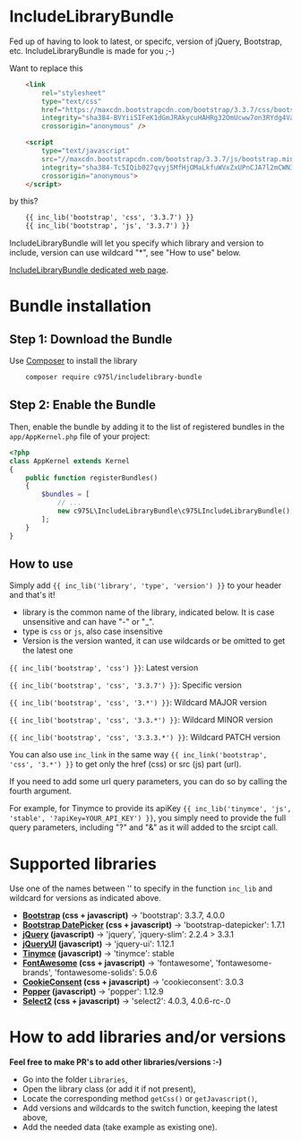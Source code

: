IncludeLibraryBundle
====================

Fed up of having to look to latest, or specifc, version of jQuery, Bootstrap, etc. IncludeLibraryBundle is made for you ;-)

Want to replace this
```html
    <link
        rel="stylesheet"
        type="text/css"
        href="https://maxcdn.bootstrapcdn.com/bootstrap/3.3.7/css/bootstrap.min.css"
        integrity="sha384-BVYiiSIFeK1dGmJRAkycuHAHRg32OmUcww7on3RYdg4Va+PmSTsz/K68vbdEjh4u"
        crossorigin="anonymous" />

    <script
        type="text/javascript"
        src="//maxcdn.bootstrapcdn.com/bootstrap/3.3.7/js/bootstrap.min.js"
        integrity="sha384-Tc5IQib027qvyjSMfHjOMaLkfuWVxZxUPnCJA7l2mCWNIpG9mGCD8wGNIcPD7Txa"
        crossorigin="anonymous">
    </script>
```

by this?
```html
    {{ inc_lib('bootstrap', 'css', '3.3.7') }}
    {{ inc_lib('bootstrap', 'js', '3.3.7') }}
```

IncludeLibraryBundle will let you specify which library and version to include, version can use wildcard "*", see "How to use" below.

[IncludeLibraryBundle dedicated web page](https://975l.com/en/pages/include-library-bundle).

Bundle installation
===================

Step 1: Download the Bundle
---------------------------
Use [Composer](https://getcomposer.org) to install the library
```bash
    composer require c975l/includelibrary-bundle
```

Step 2: Enable the Bundle
-------------------------
Then, enable the bundle by adding it to the list of registered bundles in the `app/AppKernel.php` file of your project:

```php
<?php
class AppKernel extends Kernel
{
    public function registerBundles()
    {
        $bundles = [
            // ...
            new c975L\IncludeLibraryBundle\c975LIncludeLibraryBundle(),
        ];
    }
}
```

How to use
----------
Simply add `{{ inc_lib('library', 'type', 'version') }}` to your header and that's it!
- library is the common name of the library, indicated below. It is case unsensitive and can have "-" or "_".
- type is `css` or `js`, also case insensitive
- Version is the version wanted, it can use wildcards or be omitted to get the latest one

`{{ inc_lib('bootstrap', 'css') }}`: Latest version

`{{ inc_lib('bootstrap', 'css', '3.3.7') }}`: Specific version

`{{ inc_lib('bootstrap', 'css', '3.*') }}`: Wildcard MAJOR version

`{{ inc_lib('bootstrap', 'css', '3.3.*') }}`: Wildcard MINOR version

`{{ inc_lib('bootstrap', 'css', '3.3.3.*') }}`: Wildcard PATCH version

You can also use `inc_link` in the same way `{{ inc_link('bootstrap', 'css', '3.*') }}` to get only the href (css) or src (js) part (url).

If you need to add some url query parameters, you can do so by calling the fourth argument.

For example, for Tinymce to provide its apiKey `{{ inc_lib('tinymce', 'js', 'stable', '?apiKey=YOUR_API_KEY') }}`, you simply need to provide the full query parameters, including "?" and "&" as it will added to the srcipt call.


Supported libraries
===================
Use one of the names between '' to specify in the function `inc_lib` and wildcard for versions as indicated above.

- **[Bootstrap](http://getbootstrap.com) (css + javascript)** -> 'bootstrap': 3.3.7, 4.0.0
- **[Bootstrap DatePicker](https://github.com/uxsolutions/bootstrap-datepicker) (css + javascript)** -> 'bootstrap-datepicker': 1.7.1
- **[jQuery](https://jquery.com) (javascript)** -> 'jquery', 'jquery-slim': 2.2.4 > 3.3.1
- **[jQueryUI](https://jquery.com/ui) (javascript)** -> 'jquery-ui': 1.12.1
- **[Tinymce](https://www.tinymce.com) (javascript)** -> 'tinymce': stable
- **[FontAwesome](https://fontawesome.com) (css + javascript)** -> 'fontawesome', 'fontawesome-brands', 'fontawesome-solids': 5.0.6
- **[CookieConsent](https://cookieconsent.insites.com) (css + javascript)** -> 'cookieconsent': 3.0.3
- **[Popper](https://popper.js.org) (javascript)** -> 'popper': 1.12.9
- **[Select2](https://select2.org) (css + javascript)** -> 'select2': 4.0.3, 4.0.6-rc-.0

How to add libraries and/or versions
====================================
**Feel free to make PR's to add other libraries/versions :-)**

- Go into the folder `Libraries`,
- Open the library class (or add it if not present),
- Locate the corresponding method `getCss()` or `getJavascript()`,
- Add versions and wildcards to the switch function, keeping the latest above,
- Add the needed data (take example as existing one).
